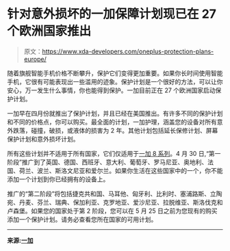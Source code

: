 # 针对意外损坏的一加保障计划现已在 27 个欧洲国家推出

> 原文：<https://www.xda-developers.com/oneplus-protection-plans-europe/>

随着旗舰智能手机价格不断攀升，保护它们变得更加重要。如果你长时间使用智能手机，它很有可能表现出一些滥用的迹象。保护计划是一个很好的方法，可以让你安心，万一发生什么事情，你也能得到保护。一加目前正在 27 个欧洲国家启动保护计划。

一加早在四月份就推出了保护计划，并且已经在美国推出。有许多不同的保护计划和不同的价格点，你可以购买。最全面的计划，一加护理，涵盖您的设备对所有意外跌落，碰撞，破损，或液体的损害为 2 年。其他计划包括延长保修计划、屏幕保护计划和意外损坏计划。

所有这些计划并不适用于所有国家，它们仅适用于[一加 8 系列](https://www.xda-developers.com/oneplus-8-pro-oxygenos-10-5-7-8-april-2020-security-patch-display-camera-system-optimizations/)。4 月 30 日,“第一阶段”推广到了英国、德国、西班牙、意大利、葡萄牙、罗马尼亚、奥地利、法国、荷兰、波兰、斯洛文尼亚和爱尔兰。如果你生活在这些国家中的一个，你不能添加一个计划到你已经拥有的设备上。

推广的“第二阶段”将包括捷克共和国、马耳他、匈牙利、比利时、塞浦路斯、立陶宛、丹麦、芬兰、瑞典、保加利亚、克罗地亚、爱沙尼亚、拉脱维亚、斯洛伐克和卢森堡。如果您的国家处于第 2 阶段，您可以在 5 月 25 日之前为您现有的购买添加一个保护计划。请务必查看您所在国家的可用计划。

* * *

**来源:[一加](https://forums.oneplus.com/threads/eu-oneplus-8-protection-plan-update.1225517/)**